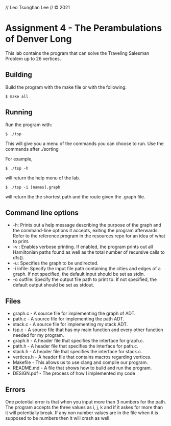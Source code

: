 // Leo Tsunghan Lee
// © 2021
# Assignment 4 - The Perambulations of Denver Long

This lab contains the program that can solve the Traveling Salesman Problem up to 26 vertices. 

## Building

Build the program with the make file or with the following:
```
$ make all
```

## Running

Run the program with:
```
$ ./tsp
```
This will give you a menu of the commands you can choose to run. Use the commands after ./sorting

For example,
```
$ ./tsp -h
```
will return the help menu of the lab.

```
$ ./tsp -i [names].graph
```
will return the the shortest path and the route given the .graph file.

## Command line options

* -h: Prints out a help message describing the purpose of the graph and the command-line options it accepts, exiting the program afterwards. Refer to the reference program in the resources repo for an idea of what to print.
* -v : Enables verbose printing. If enabled, the program prints out all Hamiltonian paths found as well as the total number of recursive calls to dfs().
* -u: Specifies the graph to be undirected.
* -i infile: Specify the input file path containing the cities and edges of a graph. If not specified, the default input should be set as stdin.
* -o outfile: Specify the output file path to print to. If not specified, the default output should be set as stdout.

## Files

* graph.c - A source file for implementing the graph of ADT.
* path.c - A source file for implementing the path ADT.
* stack.c - A source file for implementing my stack ADT.
* tsp.c - A source file that has my main function and every other function needed for my program.
* graph.h - A header file that specifies the interface for graph.c.
* path.h - A header file that specifies the interface for path.c.
* stack.h - A header file that specifies the interface for stack.c.
* vertices.h - A header file that contains macros regarding vertices.
* Makefile - This allows us to use clang and compile our program.
* README.md - A file that shows how to build and run the program.
* DESIGN.pdf - The process of how I implemented my code

## Errors

One potential error is that when you input more than 3 numbers for the path. The program accepts the three values as i, j, k and if it askes for more than it will potentially break. If any non number values are in the file when it is supposed to be numbers then it will crash as well.
